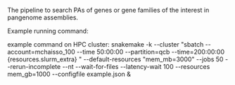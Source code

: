The pipeline to search PAs of genes or gene families of the interest in pangenome assemblies.

Example running command:

example command on HPC cluster: snakemake -k --cluster "sbatch --account=mchaisso_100 --time 50:00:00 --partition=qcb --time=200:00:00 {resources.slurm_extra} " --default-resources "mem_mb=3000" --jobs 50 --rerun-incomplete --nt --wait-for-files --latency-wait 100 --resources mem_gb=1000 --configfile example.json &
